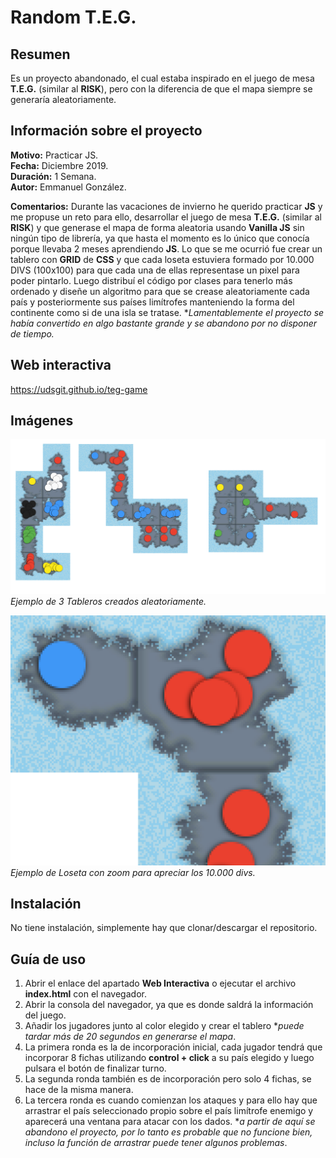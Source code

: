 # **Random T.E.G.**

## **Resumen**

Es un proyecto abandonado, el cual estaba inspirado en el juego de mesa **T.E.G.** (similar al **RISK**), pero con la diferencia de que el mapa siempre se generaría aleatoriamente.

## **Información sobre el proyecto**

**Motivo:** Practicar JS.  
**Fecha:** Diciembre 2019.  
**Duración:** 1 Semana.  
**Autor:** Emmanuel González.

**Comentarios:** Durante las vacaciones de invierno he querido practicar **JS** y me propuse un reto para ello, desarrollar el juego de mesa **T.E.G.** (similar al **RISK**) y que generase el mapa de forma aleatoria usando **Vanilla JS** sin ningún tipo de librería, ya que hasta el momento es lo único que conocía porque llevaba 2 meses aprendiendo **JS**. Lo que se me ocurrió fue crear un tablero con **GRID** de **CSS** y que cada loseta estuviera formado por 10.000 DIVS (100x100) para que cada una de ellas representase un pixel para poder pintarlo. Luego distribuí el código por clases para tenerlo más ordenado y diseñe un algoritmo para que se crease aleatoriamente cada país y posteriormente sus países limítrofes manteniendo la forma del continente como si de una isla se tratase. **Lamentablemente el proyecto se había convertido en algo bastante grande y se abandono por no disponer de tiempo.*

## **Web interactiva**

https://udsgit.github.io/teg-game

## **Imágenes**

![Screenshot](imagenes/readme/random.png)
*Ejemplo de 3 Tableros creados aleatoriamente.*  

![Screenshot](imagenes/readme/zoom.png)
*Ejemplo de Loseta con zoom para apreciar los 10.000 divs.*

## **Instalación**

No tiene instalación, simplemente hay que clonar/descargar el repositorio.

## **Guía de uso**

1. Abrir el enlace del apartado **Web Interactiva** o ejecutar el archivo **index.html** con el navegador.
2. Abrir la consola del navegador, ya que es donde saldrá la información del juego.
3. Añadir los jugadores junto al color elegido y crear el tablero **puede tardar más de 20 segundos en generarse el mapa*.
4. La primera ronda es la de incorporación inicial, cada jugador tendrá que incorporar 8 fichas utilizando **control + click** a su país elegido y luego pulsara el botón de finalizar turno.
5. La segunda ronda también es de incorporación pero solo 4 fichas, se hace de la misma manera.
6. La tercera ronda es cuando comienzan los ataques y para ello hay que arrastrar el país seleccionado propio sobre el país limítrofe enemigo y aparecerá una ventana para atacar con los dados. **a partir de aquí se abandono el proyecto, por lo tanto es probable que no funcione bien, incluso la función de arrastrar puede tener algunos problemas*.
